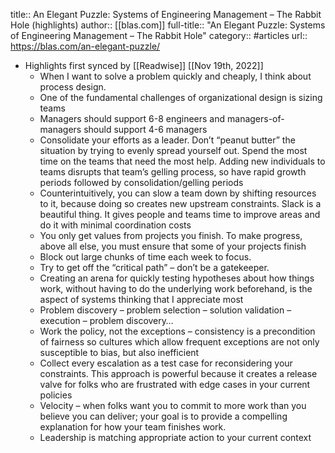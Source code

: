 title:: An Elegant Puzzle: Systems of Engineering Management – The Rabbit Hole (highlights)
author:: [[blas.com]]
full-title:: "An Elegant Puzzle: Systems of Engineering Management – The Rabbit Hole"
category:: #articles
url:: https://blas.com/an-elegant-puzzle/

- Highlights first synced by [[Readwise]] [[Nov 19th, 2022]]
	- When I want to solve a problem quickly and cheaply, I think about process design.
	- One of the fundamental challenges of organizational design is sizing teams
	- Managers should support 6-8 engineers and managers-of-managers should support 4-6 managers
	- Consolidate your efforts as a leader. Don’t “peanut butter” the situation by trying to evenly spread yourself out. Spend the most time on the teams that need the most help. Adding new individuals to teams disrupts that team’s gelling process, so have rapid growth periods followed by consolidation/gelling periods
	- Counterintuitively, you can slow a team down by shifting resources to it, because doing so creates new upstream constraints. Slack is a beautiful thing. It gives people and teams time to improve areas and do it with minimal coordination costs
	- You only get values from projects you finish. To make progress, above all else, you must ensure that some of your projects finish
	- Block out large chunks of time each week to focus.
	- Try to get off the “critical path” – don’t be a gatekeeper.
	- Creating an arena for quickly testing hypotheses about how things work, without having to do the underlying work beforehand, is the aspect of systems thinking that I appreciate most
	- Problem discovery – problem selection – solution validation – execution – problem discovery…
	- Work the policy, not the exceptions – consistency is a precondition of fairness so cultures which allow frequent exceptions are not only susceptible to bias, but also inefficient
	- Collect every escalation as a test case for reconsidering your constraints. This approach is powerful because it creates a release valve for folks who are frustrated with edge cases in your current policies
	- Velocity – when folks want you to commit to more work than you believe you can deliver; your goal is to provide a compelling explanation for how your team finishes work.
	- Leadership is matching appropriate action to your current context